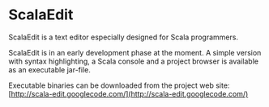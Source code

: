 ScalaEdit
=========
ScalaEdit is a text editor especially designed for Scala programmers.

ScalaEdit is in an early development phase at the moment. A simple version with syntax highlighting, a Scala console and a project browser is available as an executable jar-file.

Executable binaries can be downloaded from the project web site: 
[http://scala-edit.googlecode.com/](http://scala-edit.googlecode.com/)
